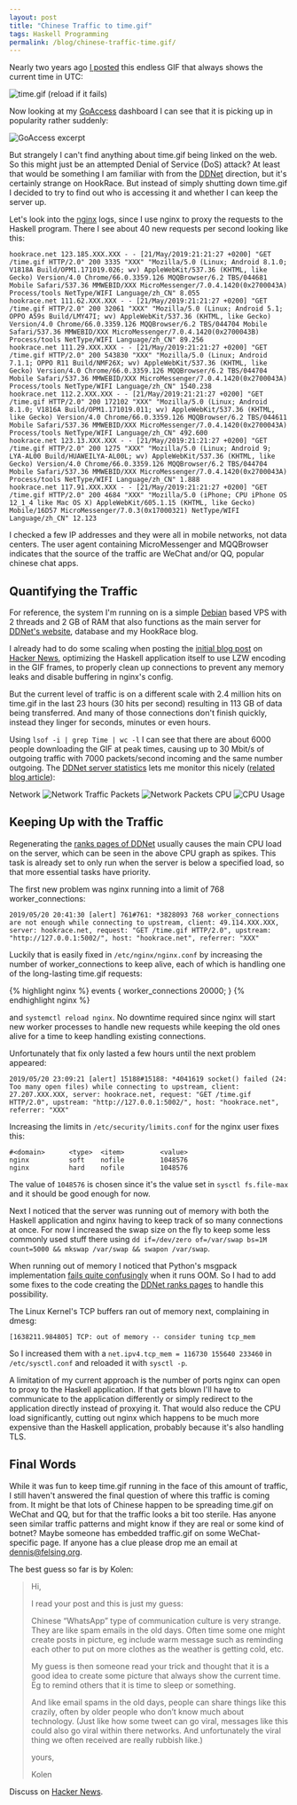 ```yaml
---
layout: post
title: "Chinese Traffic to time.gif"
tags: Haskell Programming
permalink: /blog/chinese-traffic-time.gif/
---
```


Nearly two years ago [I posted](/blog/time.gif/) this endless GIF that always shows the current time in UTC:

<!--more-->
![time.gif (reload if it fails)](/time.gif)

Now looking at my [GoAccess](https://goaccess.io/) dashboard I can see that it is picking up in popularity rather suddenly:

![GoAccess excerpt](/public/chinese-traffic/goaccess.png)

But strangely I can't find anything about time.gif being linked on the web. So this might just be an attempted Denial of Service (DoS) attack? At least that would be something I am familiar with from the [DDNet](https://ddnet.org/) direction, but it's certainly strange on HookRace. But instead of simply shutting down time.gif I decided to try to find out who is accessing it and whether I can keep the server up.

Let's look into the [nginx](https://www.nginx.com/) logs, since I use nginx to proxy the requests to the Haskell program. There I see about 40 new requests per second looking like this:

```
hookrace.net 123.185.XXX.XXX - - [21/May/2019:21:21:27 +0200] "GET /time.gif HTTP/2.0" 200 3335 "XXX" "Mozilla/5.0 (Linux; Android 8.1.0; V1818A Build/OPM1.171019.026; wv) AppleWebKit/537.36 (KHTML, like Gecko) Version/4.0 Chrome/66.0.3359.126 MQQBrowser/6.2 TBS/044681 Mobile Safari/537.36 MMWEBID/XXX MicroMessenger/7.0.4.1420(0x2700043A) Process/tools NetType/WIFI Language/zh_CN" 8.055
hookrace.net 111.62.XXX.XXX - - [21/May/2019:21:21:27 +0200] "GET /time.gif HTTP/2.0" 200 32061 "XXX" "Mozilla/5.0 (Linux; Android 5.1; OPPO A59s Build/LMY47I; wv) AppleWebKit/537.36 (KHTML, like Gecko) Version/4.0 Chrome/66.0.3359.126 MQQBrowser/6.2 TBS/044704 Mobile Safari/537.36 MMWEBID/XXX MicroMessenger/7.0.4.1420(0x2700043B) Process/tools NetType/WIFI Language/zh_CN" 89.256
hookrace.net 111.29.XXX.XXX - - [21/May/2019:21:21:27 +0200] "GET /time.gif HTTP/2.0" 200 543830 "XXX" "Mozilla/5.0 (Linux; Android 7.1.1; OPPO R11 Build/NMF26X; wv) AppleWebKit/537.36 (KHTML, like Gecko) Version/4.0 Chrome/66.0.3359.126 MQQBrowser/6.2 TBS/044704 Mobile Safari/537.36 MMWEBID/XXX MicroMessenger/7.0.4.1420(0x2700043A) Process/tools NetType/WIFI Language/zh_CN" 1540.238
hookrace.net 112.2.XXX.XXX - - [21/May/2019:21:21:27 +0200] "GET /time.gif HTTP/2.0" 200 172102 "XXX" "Mozilla/5.0 (Linux; Android 8.1.0; V1816A Build/OPM1.171019.011; wv) AppleWebKit/537.36 (KHTML, like Gecko) Version/4.0 Chrome/66.0.3359.126 MQQBrowser/6.2 TBS/044611 Mobile Safari/537.36 MMWEBID/XXX MicroMessenger/7.0.4.1420(0x2700043A) Process/tools NetType/WIFI Language/zh_CN" 492.600
hookrace.net 123.13.XXX.XXX - - [21/May/2019:21:21:27 +0200] "GET /time.gif HTTP/2.0" 200 1275 "XXX" "Mozilla/5.0 (Linux; Android 9; LYA-AL00 Build/HUAWEILYA-AL00L; wv) AppleWebKit/537.36 (KHTML, like Gecko) Version/4.0 Chrome/66.0.3359.126 MQQBrowser/6.2 TBS/044704 Mobile Safari/537.36 MMWEBID/XXX MicroMessenger/7.0.4.1420(0x2700043A) Process/tools NetType/WIFI Language/zh_CN" 1.888
hookrace.net 117.91.XXX.XXX - - [21/May/2019:21:21:27 +0200] "GET /time.gif HTTP/2.0" 200 4684 "XXX" "Mozilla/5.0 (iPhone; CPU iPhone OS 12_1_4 like Mac OS X) AppleWebKit/605.1.15 (KHTML, like Gecko) Mobile/16D57 MicroMessenger/7.0.3(0x17000321) NetType/WIFI Language/zh_CN" 12.123
```

I checked a few IP addresses and they were all in mobile networks, not data centers. The user agent containing MicroMessenger and MQQBrowser indicates that the source of the traffic are WeChat and/or QQ, popular chinese chat apps.

## Quantifying the Traffic

For reference, the system I'm running on is a simple [Debian](https://www.debian.org/) based VPS with 2 threads and 2 GB of RAM that also functions as the main server for [DDNet's website](https://ddnet.org/), database and my HookRace blog.

I already had to do some scaling when posting the [initial blog post](/blog/time.gif/) on [Hacker News](https://news.ycombinator.com/item?id=14996715), optimizing the Haskell application itself to use LZW encoding in the GIF frames, to properly clean up connections to prevent any memory leaks and disable buffering in nginx's config.

But the current level of traffic is on a different scale with 2.4 million hits on time.gif in the last 23 hours (30 hits per second) resulting in 113 GB of data being transferred. And many of those connections don't finish quickly, instead they linger for seconds, minutes or even hours.

Using `lsof -i | grep Time | wc -l` I can see that there are about 6000 people downloading the GIF at peak times, causing up to 30 Mbit/s of outgoing traffic with 7000 packets/second incoming and the same number outgoing. The [DDNet server statistics](https://ddnet.org/stats/server/) lets me monitor this nicely ([related blog article](/blog/server-statistics/)):

Network
![Network Traffic](/public/chinese-traffic/ddnet-network.png)
Packets
![Network Packets](/public/chinese-traffic/ddnet-packets.png)
CPU
![CPU Usage](/public/chinese-traffic/ddnet-cpu.png)

## Keeping Up with the Traffic

Regenerating the [ranks pages of DDNet](https://ddnet.org/ranks/) usually causes the main CPU load on the server, which can be seen in the above CPU graph as spikes. This task is already set to only run when the server is below a specified load, so that more essential tasks have priority.

The first new problem was nginx running into a limit of 768 worker\_connections:

```
2019/05/20 20:41:30 [alert] 761#761: *3828093 768 worker_connections are not enough while connecting to upstream, client: 49.114.XXX.XXX, server: hookrace.net, request: "GET /time.gif HTTP/2.0", upstream: "http://127.0.0.1:5002/", host: "hookrace.net", referrer: "XXX"
```

Luckily that is easily fixed in `/etc/nginx/nginx.conf` by increasing the number of worker\_connections to keep alive, each of which is handling one of the long-lasting time.gif requests:

{% highlight nginx %}
events {
  worker_connections 20000;
}
{% endhighlight nginx %}

and `systemctl reload nginx`. No downtime required since nginx will start new worker processes to handle new requests while keeping the old ones alive for a time to keep handling existing connections.

Unfortunately that fix only lasted a few hours until the next problem appeared:

```
2019/05/20 23:09:21 [alert] 15188#15188: *4041619 socket() failed (24: Too many open files) while connecting to upstream, client: 27.207.XXX.XXX, server: hookrace.net, request: "GET /time.gif HTTP/2.0", upstream: "http://127.0.0.1:5002/", host: "hookrace.net", referrer: "XXX"
```

Increasing the limits in `/etc/security/limits.conf` for the nginx user fixes this:

```
#<domain>      <type>  <item>         <value>
nginx          soft    nofile         1048576
nginx          hard    nofile         1048576
```

The value of `1048576` is chosen since it's the value set in `sysctl fs.file-max` and it should be good enough for now.

Next I noticed that the server was running out of memory with both the Haskell application and nginx having to keep track of so many connections at once. For now I increased the swap size on the fly to keep some less commonly used stuff there using `dd if=/dev/zero of=/var/swap bs=1M count=5000 && mkswap /var/swap && swapon /var/swap`.

When running out of memory I noticed that Python's msgpack implementation [fails quite confusingly](https://github.com/msgpack/msgpack-python/issues/239) when it runs OOM. So I had to add some fixes to the code creating the [DDNet ranks pages](https://ddnet.org/ranks/) to handle this possibility.

The Linux Kernel's TCP buffers ran out of memory next, complaining in dmesg:

```
[1638211.984805] TCP: out of memory -- consider tuning tcp_mem
```

So I increased them with a `net.ipv4.tcp_mem = 116730 155640 233460` in `/etc/sysctl.conf` and reloaded it with `sysctl -p`.

A limitation of my current approach is the number of ports nginx can open to proxy to the Haskell application. If that gets blown I'll have to communicate to the application differently or simply redirect to the application directly instead of proxying it. That would also reduce the CPU load significantly, cutting out nginx which happens to be much more expensive than the Haskell application, probably because it's also handling TLS.

## Final Words

While it was fun to keep time.gif running in the face of this amount of traffic, I still haven't answered the final question of where this traffic is coming from. It might be that lots of Chinese happen to be spreading time.gif on WeChat and QQ, but for that the traffic looks a bit too sterile. Has anyone seen similar traffic patterns and might know if they are real or some kind of botnet? Maybe someone has embedded traffic.gif on some WeChat-specific page. If anyone has a clue please drop me an email at [dennis@felsing.org](mailto:dennis@felsing.org).

The best guess so far is by Kolen:

> Hi,
>
> I read your post and this is just my guess:
>
> Chinese “WhatsApp” type of communication culture is very strange. They
> are like spam emails in the old days. Often time some one might create
> posts in picture, eg include warm message such as reminding each other to
> put on more clothes as the weather is getting cold, etc.
>
> My guess is then someone read your trick and thought that it is a good
> idea to create some picture that always show the current time. Eg to
> remind others that it is time to sleep or something.
>
> And like email spams in the old days, people can share things like this
> crazily, often by older people who don’t know much about technology.
> (Just like how some tweet can go viral, messages like this could also go
> viral within there networks. And unfortunately the viral thing we often
> received are really rubbish like.)
>
> yours,
>
> Kolen

Discuss on [Hacker News](https://news.ycombinator.com/item?id=19978393).

